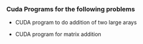 ### Cuda Programs for the following problems

* CUDA program to do addition of two large arays

* CUDA program for matrix addition
